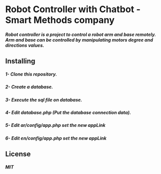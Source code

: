 # Robot Controller with Chatbot - Smart Methods company
##### Robot controller is a project to control a robot arm and base remotely. Arm and base can be controlled by manipulating motors degree and directions values.

## Installing
##### 1- Clone this repository.
##### 2- Create a database.
##### 3- Execute the sql file on database.
##### 4- Edit database.php (Put the database connection data).
##### 5- Edit ar/config/app.php set the new appLink
##### 6- Edit en/config/app.php set the new appLink


## License
##### MIT
